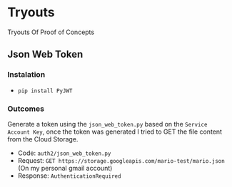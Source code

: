 # Tryouts
Tryouts Of Proof of Concepts

## Json Web Token

### Instalation
- `pip install PyJWT`

### Outcomes
Generate a token using the `json_web_token.py` based on the `Service Account Key`, once the token was generated I tried to GET the file content from the Cloud Storage.
- Code:     `auth2/json_web_token.py`
- Request: `GET https://storage.googleapis.com/mario-test/mario.json` (On my personal gmail account)
- Response: `AuthenticationRequired`




